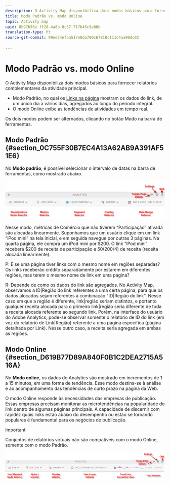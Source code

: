 ```yaml
---
description: O Activity Map disponibiliza dois modos básicos para fornecer relatórios complementares da atividade principal.
title: Modo Padrão vs. modo Online
topic: Activity map
uuid: 8b97b56e-ff20-4a8b-8c37-7f7b45c9a86b
translation-type: ht
source-git-commit: 99ee24efaa517e8da700c67818c111c4aa90dc02

---
```



# Modo Padrão vs. modo Online

O Activity Map disponibiliza dois modos básicos para fornecer relatórios complementares da atividade principal.

* Modo Padrão, no qual os [Links na página](/help/analyze/activity-map/activitymap-links-report.md) mostram os dados do link, de um único dia a vários dias, agregados ao longo do período integral.
* O modo Online exibe as tendências de atividades em tempo real.

Os dois modos podem ser alternados, clicando no botão Modo na barra de ferramentas.

## Modo Padrão {#section_0C755F30B7EC4A13A62AB9A391AF51E6}

No **Modo padrão**, é possível selecionar o intervalo de datas na barra de ferramentas, como mostrado abaixo.

![](assets/standard_mode.png)

Nesse modo, métricas de Comércio que não tiverem “Participação” ativada são alocadas linearmente. Suponhamos que um usuário clique em um link “iPod mini” na tela inicial, e em seguida navegue por outras 3 páginas. Na quarta página, ele compra um iPod mini por $200. O link “iPod mini” receberá $200 de receita de participação e $50 ($200/4) de receita (receita alocada linearmente).

P: E se uma página tiver links com o mesmo nome em regiões separadas? Os links receberão crédito separadamente por estarem em diferentes regiões, mas terem o mesmo nome de link em uma página?

R: Depende de como os dados do link são agregados. No Activity Map, observamos a ID|Região do link referentes a uma certa página, para que os dados alocados sejam referentes à combinação &quot;ID|Região do link&quot;. Nesse caso em que a região é diferente, link|região seriam distintos, e portanto qualquer receita alocada para o primeiro link|região seria diferente de toda a receita alocada referente ao segundo link. Porém, na interface do usuário do Adobe Analytics, pode-se observar somente o relatório de ID do link (em vez do relatório de Link|Região) referente a uma página específica (página detalhada por Link). Nesse outro caso, a receita seria agregada em ambas as regiões.

## Modo Online {#section_D619B77D89A840F0B1C2DEA2715A516A}

No **Modo online**, os dados do Analytics são mostrado em incrementos de 1 a 15 minutos, em uma forma de tendência. Esse modo destina-se à análise e ao acompanhamento das tendências de curto prazo na página da Web.

O modo Online responde às necessidades das empresas de publicação. Essas empresas precisam monitorar as microtendências na popularidade do link dentro de algumas páginas principais. A capacidade de discernir com rapidez quais links estão abaixo do desempenho ou estão se tornando populares é fundamental para os negócios de publicação.

>[!IMPORTANT]
>
>Conjuntos de relatórios virtuais não são compatíveis com o modo Online, somente com o modo Padrão.

![](assets/live_mode.png)


